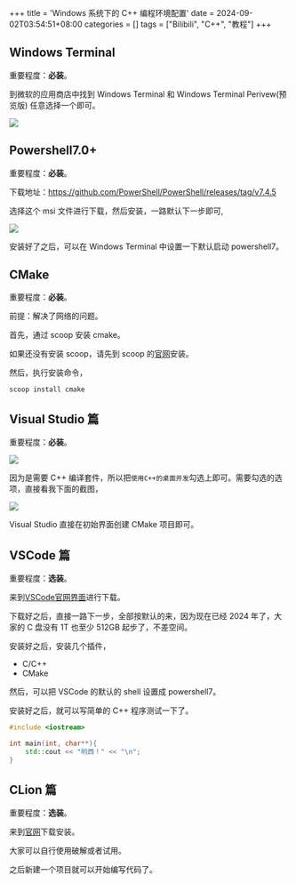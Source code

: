+++
title = 'Windows 系统下的 C++ 编程环境配置'
date = 2024-09-02T03:54:51+08:00
categories = []
tags = ["Bilibili", "C++", "教程"]
+++

## Windows Terminal

重要程度：**必装**。

到微软的应用商店中找到 Windows Terminal 和 Windows Terminal Perivew(预览版) 任意选择一个即可。

![](https://i.postimg.cc/VmjKSpKC/image.png)

## Powershell7.0+

重要程度：**必装**。

下载地址：<https://github.com/PowerShell/PowerShell/releases/tag/v7.4.5>

选择这个 msi 文件进行下载，然后安装，一路默认下一步即可,

![](https://i.postimg.cc/85zg6gq8/image.png)

安装好了之后，可以在 Windows Terminal 中设置一下默认启动 powershell7。

## CMake

重要程度：**必装**。

前提：解决了网络的问题。

首先，通过 scoop 安装 cmake。

如果还没有安装 scoop，请先到 scoop 的[官网](https://scoop.sh/)安装。

然后，执行安装命令，

```shell
scoop install cmake
```

## Visual Studio 篇

重要程度：**必装**。

![](https://i.postimg.cc/dstvhG2b/image.png)

因为是需要 C++ 编译套件，所以把`使用C++的桌面开发`勾选上即可。需要勾选的选项，直接看我下面的截图，

![](https://i.postimg.cc/vYM7fZDF/image.png)

Visual Studio 直接在初始界面创建 CMake 项目即可。

## VSCode 篇

重要程度：**选装**。

来到[VSCode官网界面](https://code.visualstudio.com/download)进行下载。

下载好之后，直接一路下一步，全部按默认的来，因为现在已经 2024 年了，大家的 C 盘没有 1T 也至少 512GB 起步了，不差空间。

安装好之后，安装几个插件，

- C/C++
- CMake

然后，可以把 VSCode 的默认的 shell 设置成 powershell7。 

安装好之后，就可以写简单的 C++ 程序测试一下了。

```cpp
#include <iostream>

int main(int, char**){
    std::cout << "哟西！" << "\n";
}
```

## CLion 篇

重要程度：**选装**。

来到[官网](https://www.jetbrains.com/clion/download/#section=windows)下载安装。

大家可以自行使用破解或者试用。

之后新建一个项目就可以开始编写代码了。


